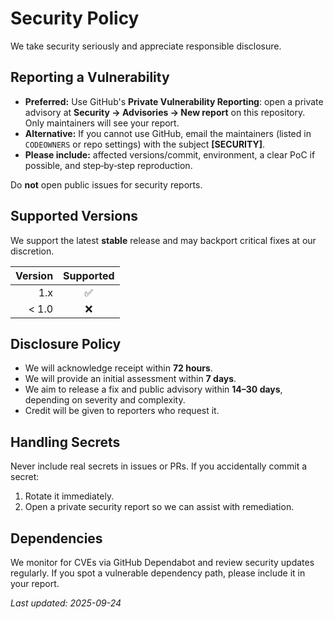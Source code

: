 # Security Policy

We take security seriously and appreciate responsible disclosure.

## Reporting a Vulnerability

- **Preferred:** Use GitHub's **Private Vulnerability Reporting**: open a private advisory at
  **Security → Advisories → New report** on this repository. Only maintainers will see your report.
- **Alternative:** If you cannot use GitHub, email the maintainers (listed in `CODEOWNERS` or repo settings) with the subject **[SECURITY]**.
- **Please include:** affected versions/commit, environment, a clear PoC if possible, and step‑by‑step reproduction.

Do **not** open public issues for security reports.

## Supported Versions

We support the latest **stable** release and may backport critical fixes at our discretion.

| Version | Supported |
|--------:|:---------:|
| 1.x     | ✅ |
| < 1.0   | ❌ |

## Disclosure Policy

- We will acknowledge receipt within **72 hours**.
- We will provide an initial assessment within **7 days**.
- We aim to release a fix and public advisory within **14–30 days**, depending on severity and complexity.
- Credit will be given to reporters who request it.

## Handling Secrets

Never include real secrets in issues or PRs. If you accidentally commit a secret:
1. Rotate it immediately.
2. Open a private security report so we can assist with remediation.

## Dependencies

We monitor for CVEs via GitHub Dependabot and review security updates regularly. If you spot a vulnerable dependency path, please include it in your report.

_Last updated: 2025-09-24_
